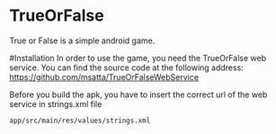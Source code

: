TrueOrFalse
===========

True or False is a simple android game. 

#Installation
In order to use the game, you need the TrueOrFalse web service.
You can find the source code at the following address:
https://github.com/msatta/TrueOrFalseWebService

Before you build the apk, you have to insert the correct url of the web service in strings.xml file
```
app/src/main/res/values/strings.xml
```
